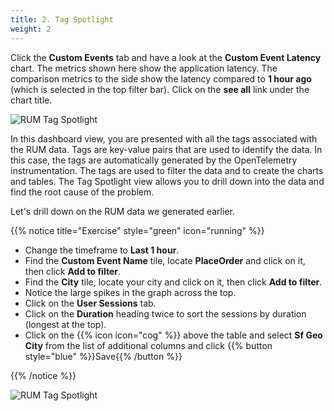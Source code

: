 ```yaml
---
title: 2. Tag Spotlight
weight: 2
---
```


Click the **Custom Events** tab and have a look at the **Custom Event Latency** chart. The metrics shown here show the application latency. The comparison metrics to the side show the latency compared to **1 hour ago** (which is selected in the top filter bar). Click on the **see all** link under the chart title.

![RUM Tag Spotlight](../images/rum-tag-spotlight.png)

In this dashboard view, you are presented with all the tags associated with the RUM data. Tags are key-value pairs that are used to identify the data. In this case, the tags are automatically generated by the OpenTelemetry instrumentation. The tags are used to filter the data and to create the charts and tables. The Tag Spotlight view allows you to drill down into the data and find the root cause of the problem.

Let's drill down on the RUM data we generated earlier.

{{% notice title="Exercise" style="green" icon="running" %}}

* Change the timeframe to **Last 1 hour**.
* Find the **Custom Event Name** tile, locate **PlaceOrder** and click on it, then click **Add to filter**.
* Find the **City** tile, locate your city and click on it, then click **Add to filter**.
* Notice the large spikes in the graph across the top.
* Click on the **User Sessions** tab.
* Click on the **Duration** heading twice to sort the sessions by duration (longest at the top).
* Click on the {{% icon icon="cog" %}} above the table and select **Sf Geo City** from the list of additional columns and click {{% button style="blue" %}}Save{{% /button %}}

{{% /notice %}}

![RUM Tag Spotlight](../images/rum-user-sessions.png)
